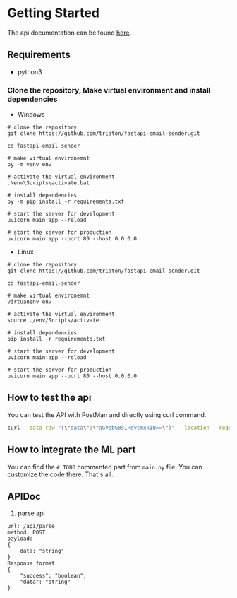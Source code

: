 # Getting Started
The api documentation can be found [here](##APIDoc).

## Requirements

* python3

### Clone the repository, Make virtual environment and install dependencies

* Windows
```
# clone the repository
git clone https://github.com/triaton/fastapi-email-sender.git

cd fastapi-email-sender

# make virtual environemnt
py -m venv env

# activate the virtual environment
.\env\Scripts\activate.bat

# install dependencies
py -m pip install -r requirements.txt

# start the server for development
uvicorn main:app --reload

# start the server for production
uvicorn main:app --port 80 --host 0.0.0.0
```

* Linux
```
# clone the repository
git clone https://github.com/triaton/fastapi-email-sender.git

cd fastapi-email-sender

# make virtual environemnt
virtuanenv env

# activate the virtual environment
source ./env/Scripts/activate

# install dependencies
pip install -r requirements.txt

# start the server for development
uvicorn main:app --reload

# start the server for production
uvicorn main:app --port 80 --host 0.0.0.0
```

## How to test the api
You can test the API with PostMan and directly using curl command.
```bash
curl --data-raw "{\"data\":\"aGVsbG8sIHdvcmxkIQ==\"}" --location --request POST 'http://localhost/api/parse' --header 'Content-Type: application/json'
```

## How to integrate the ML part
You can find the `# TODO` commented part from `main.py` file. You can customize the code there. That's all.

## APIDoc

1. parse api
```
url: /api/parse
method: POST
payload:
{
    data: "string"
}
Response format
{
    "success": "boolean",
    "data": "string"
}
```
